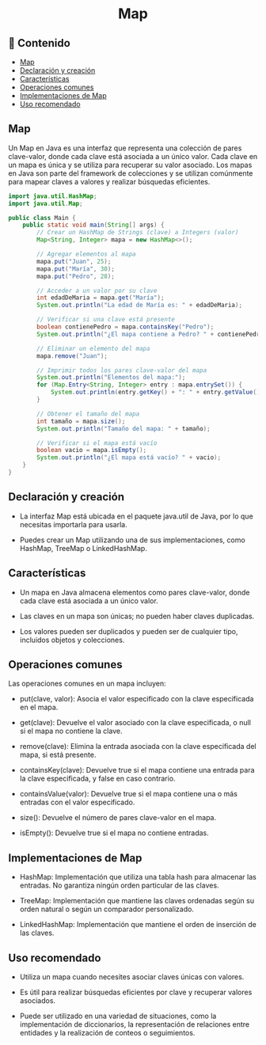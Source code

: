  <h1 align="center">Map</h1> 
 
 <h2>📑 Contenido</h2> 
 
- [Map](#map)
- [Declaración y creación](#declaración-y-creación)
- [Características](#características)
- [Operaciones comunes](#operaciones-comunes)
- [Implementaciones de Map](#implementaciones-de-map)
- [Uso recomendado](#uso-recomendado)
 
 ## Map

Un Map en Java es una interfaz que representa una colección de pares clave-valor, donde cada clave está asociada a un único valor. Cada clave en un mapa es única y se utiliza para recuperar su valor asociado. Los mapas en Java son parte del framework de colecciones y se utilizan comúnmente para mapear claves a valores y realizar búsquedas eficientes.

```java
import java.util.HashMap;
import java.util.Map;

public class Main {
    public static void main(String[] args) {
        // Crear un HashMap de Strings (clave) a Integers (valor)
        Map<String, Integer> mapa = new HashMap<>();

        // Agregar elementos al mapa
        mapa.put("Juan", 25);
        mapa.put("María", 30);
        mapa.put("Pedro", 28);

        // Acceder a un valor por su clave
        int edadDeMaria = mapa.get("María");
        System.out.println("La edad de María es: " + edadDeMaria);

        // Verificar si una clave está presente
        boolean contienePedro = mapa.containsKey("Pedro");
        System.out.println("¿El mapa contiene a Pedro? " + contienePedro);

        // Eliminar un elemento del mapa
        mapa.remove("Juan");

        // Imprimir todos los pares clave-valor del mapa
        System.out.println("Elementos del mapa:");
        for (Map.Entry<String, Integer> entry : mapa.entrySet()) {
            System.out.println(entry.getKey() + ": " + entry.getValue());
        }

        // Obtener el tamaño del mapa
        int tamaño = mapa.size();
        System.out.println("Tamaño del mapa: " + tamaño);

        // Verificar si el mapa está vacío
        boolean vacio = mapa.isEmpty();
        System.out.println("¿El mapa está vacío? " + vacio);
    }
}
```

## Declaración y creación

- La interfaz Map está ubicada en el paquete java.util de Java, por lo que necesitas importarla para usarla.

- Puedes crear un Map utilizando una de sus implementaciones, como HashMap, TreeMap o LinkedHashMap.

## Características

- Un mapa en Java almacena elementos como pares clave-valor, donde cada clave está asociada a un único valor.

- Las claves en un mapa son únicas; no pueden haber claves duplicadas.

- Los valores pueden ser duplicados y pueden ser de cualquier tipo, incluidos objetos y colecciones.

## Operaciones comunes

Las operaciones comunes en un mapa incluyen:

- put(clave, valor): Asocia el valor especificado con la clave especificada en el mapa.

- get(clave): Devuelve el valor asociado con la clave especificada, o null si el mapa no contiene la clave.

- remove(clave): Elimina la entrada asociada con la clave especificada del mapa, si está presente.

- containsKey(clave): Devuelve true si el mapa contiene una entrada para la clave especificada, y false en caso contrario.

- containsValue(valor): Devuelve true si el mapa contiene una o más entradas con el valor especificado.

- size(): Devuelve el número de pares clave-valor en el mapa.

- isEmpty(): Devuelve true si el mapa no contiene entradas.

## Implementaciones de Map

- HashMap: Implementación que utiliza una tabla hash para almacenar las entradas. No garantiza ningún orden particular de las claves.

- TreeMap: Implementación que mantiene las claves ordenadas según su orden natural o según un comparador personalizado.

- LinkedHashMap: Implementación que mantiene el orden de inserción de las claves.

## Uso recomendado

- Utiliza un mapa cuando necesites asociar claves únicas con valores.

- Es útil para realizar búsquedas eficientes por clave y recuperar valores asociados.

- Puede ser utilizado en una variedad de situaciones, como la implementación de diccionarios, la representación de relaciones entre entidades y la realización de conteos o seguimientos.
